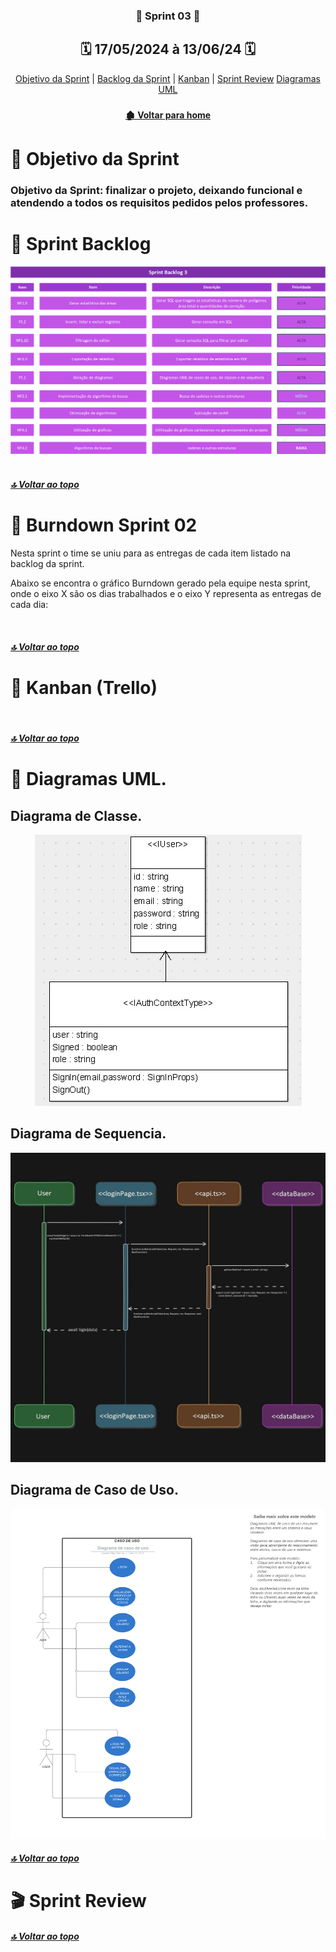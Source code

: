 <span id="topo">

 <div  align="center">

### 📍 Sprint 03 📍

## 🗓️ 17/05/2024 à 13/06/24 🗓️

</div>
<div align="center"> 
<a  href="#dart-objetivo-da-sprint">Objetivo da Sprint</a> | 
<a  href="#sprint-backlog">Backlog da Sprint</a> | 
<a  href="#kanban">Kanban</a> | 
<a  href="#sprint-r">Sprint Review</a>
<a  href="diagrama">Diagramas UML</a>
</div>

<div align="center">

### 

</div>

<div align="center">

#### [ 🏚️ Voltar para home](./README.md)

</div>

<span id="dart-objetivo-da-sprint">
 
#  🤝 Objetivo da Sprint

### Objetivo da Sprint:  finalizar o projeto, deixando funcional e atendendo a todos os requisitos pedidos pelos professores.
 
 
<span id="sprint-backlog">

# 🚧 Sprint Backlog

<div align="center">
    <img alt="WW" height="" width="" src="Backlog_sprint3.png"> 
</div>

 <br>
 
##### [🔝 Voltar ao topo ](#topo)
 
# 📇 Burndown Sprint 02
Nesta sprint o time se uniu para as entregas de cada item listado na backlog da sprint.

Abaixo se encontra o gráfico Burndown gerado pela equipe nesta sprint, onde o eixo X são os dias trabalhados e o eixo Y representa as entregas de cada dia:

<div align="center">
    <img align="center" src="">
</div>

##### [🔝 Voltar ao topo ](#topo)

# 📝 Kanban (Trello)
<span id="kanban">

 <div align="center">
    <img height="" width="" src=""> 
 </div>

##### [🔝 Voltar ao topo ](#topo)


# 📝 Diagramas UML.
<span id="diagrama">
 
## Diagrama de Classe.
 <div align="center">
    <img height="" width="" src="diagrama_clasee.jpg"> 
 </div>

## Diagrama de Sequencia.
  <div align="center">
    <img height="" width="" src="diagrama_sequencia.jpg"> 
 </div>

## Diagrama de Caso de Uso.
  <div align="center">
    <img height="" width="" src="Diagrama de caso de uso.png"> 
 </div>

##### [🔝 Voltar ao topo ](#topo)

# 🎬 Sprint Review
<span id="sprint-r">



##### [🔝 Voltar ao topo ](#topo)
